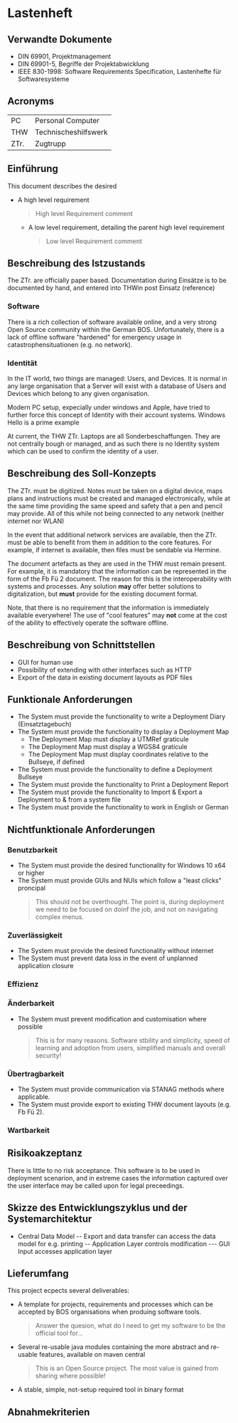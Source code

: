 # Lastenheft

## Verwandte Dokumente

- DIN 69901, Projektmanagement
- DIN 69901-5, Begriffe der Projektabwicklung
- IEEE 830-1998: Software Requirements Specification, Lastenhefte für Softwaresysteme

## Acronyms

|||
|---|---|
|PC|Personal Computer|
|THW|Technischeshilfswerk|
|ZTr.|Zugtrupp|

## Einführung

This document describes the desired

* A high level requirement
    > High level Requirement comment 
    - A low level requirement, detailing the parent high level requirement
        > Low level Requirement comment

## Beschreibung des Istzustands

The ZTr. are officially paper based. Documentation during Einsätze is to be documented by hand, and entered into THWin post Einsatz (reference)

### Software

There is a rich collection of software available online, and a very strong Open Source community within the German BOS. Unfortunately, there is a lack of offline software "hardened" for emergency usage in catastrophensituationen (e.g. no network).

### Identität

In the IT world, two things are managed: Users, and Devices. It is normal in any large organisation that a Server will exist with a database of Users and Devices which belong to any given organisation.

Modern PC setup, expecially under windows and Apple, have tried to further force this concept of Identity with their account systems. Windows Hello is a prime example

At current, the THW ZTr. Laptops are all Sonderbeschaffungen. They are not centrally bough or managed, and as such there is no Identity system which can be used to confirm the identity of a user.

## Beschreibung des Soll-Konzepts

The ZTr. must be digitized. Notes must be taken on a digital device, maps plans and instructions must be created and managed electronically, while at the same time providing the same speed and safety that a pen and pencil may provide. All of this while not being connected to any network (neither internet nor WLAN)

In the event that additional network services are available, then the ZTr. must be able to benefit from them in addition to the core features. For example, if internet is available, then files must be sendable via Hermine.

The document artefacts as they are used in the THW must remain present. For example, it is mandatory that the information can be represented in the form of the Fb Fü 2 document. The reason for this is the interoperability with systems and processes. Any solution **may** offer better solutions to digitalization, but **must** provide for the existing document format.

Note, that there is no requirement that the information is immediately available everywhere! The use of "cool features" may **not** come at the cost of the ability to effectively operate the software offline.

## Beschreibung von Schnittstellen

- GUI for human use
- Possibility of extending with other interfaces such as HTTP
- Export of the data in existing document layouts as PDF files

## Funktionale Anforderungen

* The System must provide the functionality to write a Deployment Diary (Einsatztagebuch)
* The System must provide the functionality to display a Deployment Map
    - The Deployment Map must display a UTMRef graticule
    - The Deployment Map must display a WGS84 graticule
    - The Deployment Map must display coordinates relative to the Bullseye, if defined
* The System must provide the functionality to define a Deployment Bullseye
* The System must provide the functionality to Print a Deployment Report
* The System must provide the functionality to Import & Export a Deployment to & from a system file
* The System must provide the functionality to work in English or German

## Nichtfunktionale Anforderungen

### Benutzbarkeit

* The System must provide the desired functionality for Windows 10 x64 or higher
* The System must provide GUIs and NUIs which follow a "least clicks" proncipal
    > This should not be overthought. The point is, during deployment we need to be focused on doinf the job, and not on navigating complex menus.

### Zuverlässigkeit

* The System must provide the desired functionality without internet
* The System must prevent data loss in the event of unplanned application closure

### Effizienz



### Änderbarkeit

* The System must prevent modification and customisation where possible
    > This is for many reasons. Software stbility and simplicity, speed of learning and adoption from users, simplified manuals and overall security!

### Übertragbarkeit

* The System must provide communication via STANAG methods where applicable.
* The System must provide export to existing THW document layouts (e.g. Fb Fü 2).

### Wartbarkeit

## Risikoakzeptanz

There is little to no risk acceptance. This software is to be used in deployment scenarion, and in extreme cases the information captured over the user interface may be called upon for legal preceedings.

## Skizze des Entwicklungszyklus und der Systemarchitektur

- Central Data Model
-- Export and data transfer can access the data model for e.g. printing
-- Application Layer controls modification
--- GUI Input accesses application layer


## Lieferumfang

This project ecpects several deliverables:

* A template for projects, requirements and processes which can be accepted by BOS organisations when produing software tools.
    > Answer the quesion, what do I need to get my software to be the official tool for...
* Several re-usable java modules containing the more abstract and re-usable features, available on maven central
    > This is an Open Source project. The most value is gained from sharing where possible!
* A stable, simple, not-setup required tool in binary format

## Abnahmekriterien
